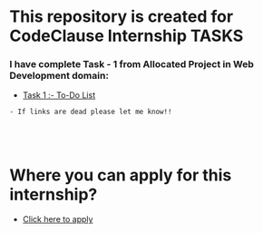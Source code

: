 # This repository is created for CodeClause Internship TASKS


### I have complete Task - 1 from Allocated Project in Web Development domain:

- [Task 1 :- To-Do List](http://127.0.0.1:5500/index.html)

``` 
- If links are dead please let me know!!
```
<br>
<br>

# Where you can apply for this internship?

- [Click here to apply](https://internship.codeclause.com/)
